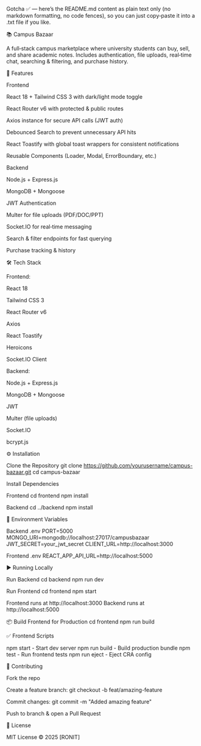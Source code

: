 Gotcha ✅ — here’s the README.md content as plain text only (no markdown formatting, no code fences), so you can just copy‑paste it into a .txt file if you like.

📚 Campus Bazaar

A full‑stack campus marketplace where university students can buy, sell, and share academic notes.
Includes authentication, file uploads, real‑time chat, searching & filtering, and purchase history.

🚀 Features

Frontend

React 18 + Tailwind CSS 3 with dark/light mode toggle

React Router v6 with protected & public routes

Axios instance for secure API calls (JWT auth)

Debounced Search to prevent unnecessary API hits

React Toastify with global toast wrappers for consistent notifications

Reusable Components (Loader, Modal, ErrorBoundary, etc.)

Backend

Node.js + Express.js

MongoDB + Mongoose

JWT Authentication

Multer for file uploads (PDF/DOC/PPT)

Socket.IO for real‑time messaging

Search & filter endpoints for fast querying

Purchase tracking & history


🛠 Tech Stack

Frontend:

React 18

Tailwind CSS 3

React Router v6

Axios

React Toastify

Heroicons

Socket.IO Client

Backend:

Node.js + Express.js

MongoDB + Mongoose

JWT

Multer (file uploads)

Socket.IO

bcrypt.js

⚙️ Installation

Clone the Repository
git clone https://github.com/yourusername/campus-bazaar.git
cd campus-bazaar

Install Dependencies

Frontend
cd frontend
npm install

Backend
cd ../backend
npm install

📄 Environment Variables

Backend .env
PORT=5000
MONGO_URI=mongodb://localhost:27017/campusbazaar
JWT_SECRET=your_jwt_secret
CLIENT_URL=http://localhost:3000

Frontend .env
REACT_APP_API_URL=http://localhost:5000

▶️ Running Locally

Run Backend
cd backend
npm run dev

Run Frontend
cd frontend
npm start

Frontend runs at http://localhost:3000
Backend runs at http://localhost:5000

📦 Build Frontend for Production
cd frontend
npm run build

✅ Frontend Scripts

npm start - Start dev server
npm run build - Build production bundle
npm test - Run frontend tests
npm run eject - Eject CRA config

🤝 Contributing

Fork the repo

Create a feature branch: git checkout -b feat/amazing-feature

Commit changes: git commit -m "Added amazing feature"

Push to branch & open a Pull Request

📜 License

MIT License © 2025 [RONIT]